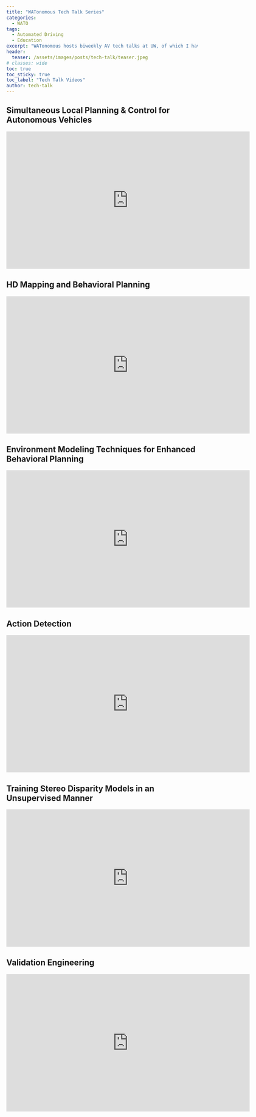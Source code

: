 ```yaml
---
title: "WATonomous Tech Talk Series"
categories:
  - WATO
tags:
  - Automated Driving
  - Education
excerpt: "WATonomous hosts biweekly AV tech talks at UW, of which I have presented at six."
header:
  teaser: /assets/images/posts/tech-talk/teaser.jpeg
# classes: wide
toc: true
toc_sticky: true
toc_label: "Tech Talk Videos"
author: tech-talk
---
```


## Simultaneous Local Planning & Control for Autonomous Vehicles

<iframe width="640" height="360" src="https://www.youtube.com/embed/MZ9m00nMXuc" frameborder="0" allowfullscreen></iframe>

## HD Mapping and Behavioral Planning

<iframe width="640" height="360" src="https://www.youtube.com/embed/WXw4hlBNpLY" frameborder="0" allowfullscreen></iframe>

## Environment Modeling Techniques for Enhanced Behavioral Planning

<iframe width="640" height="360" src="https://www.youtube.com/embed/xfFIYVMQiSY" frameborder="0" allowfullscreen></iframe>

## Action Detection

<iframe width="640" height="360" src="https://www.youtube.com/embed/dxPby53vRO4" frameborder="0" allowfullscreen></iframe>

## Training Stereo Disparity Models in an Unsupervised Manner

<iframe width="640" height="360" src="https://www.youtube.com/embed/xIsLYdWM6TY" frameborder="0" allowfullscreen></iframe>

## Validation Engineering

<iframe width="640" height="360" src="https://www.youtube.com/embed/OpvVi0QrrEU" frameborder="0" allowfullscreen></iframe>
